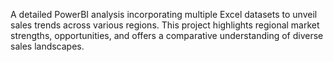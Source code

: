  A detailed PowerBI analysis incorporating multiple Excel datasets to unveil sales trends across various regions. This project highlights regional market strengths, opportunities, and offers a comparative understanding of diverse sales landscapes.
